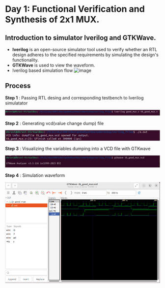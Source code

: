 # Day 1: Functional Verification and Synthesis of 2x1 MUX. 

## Introduction to simulator Iverilog and GTKWave. 
* **Iverilog** is an open-source simulator tool used to verify whether an RTL design adheres to the specified requirements by simulating the design's functionality.
* **GTKWave** is used to view the waveform.
* Iverilog based simulation flow
![image](https://github.com/user-attachments/assets/91202d92-99b0-4e1f-8d3f-ea9025417d07)

## Process

**Step 1** : Passing RTL desing and corresponding testbench to Iverilog simulatator

![RTL iverilog](https://github.com/Dhruvid98/SFAL-VSD-SoC-Design/blob/main/Day%201/Mux%202%3A1%20Images/Functional%20Veri/Screenshot%202025-05-11%20205940.png)

**Step 2** : Generating vcd(value change dump) file

![vcd file](https://github.com/Dhruvid98/SFAL-VSD-SoC-Design/blob/main/Day%201/Mux%202%3A1%20Images/Functional%20Veri/Screenshot%202025-05-11%20205923.png)

**Step 3** : Visualizing the variables dumping into a VCD file with GTKwave

![running gtkwave](https://github.com/Dhruvid98/SFAL-VSD-SoC-Design/blob/main/Day%201/Mux%202%3A1%20Images/Functional%20Veri/Screenshot%202025-05-11%20205907.png)

**Step 4** : Simulation waveform

![simulation waveform](https://github.com/Dhruvid98/SFAL-VSD-SoC-Design/blob/main/Day%201/Mux%202%3A1%20Images/Functional%20Veri/Screenshot%202025-05-11%20205825.png)
